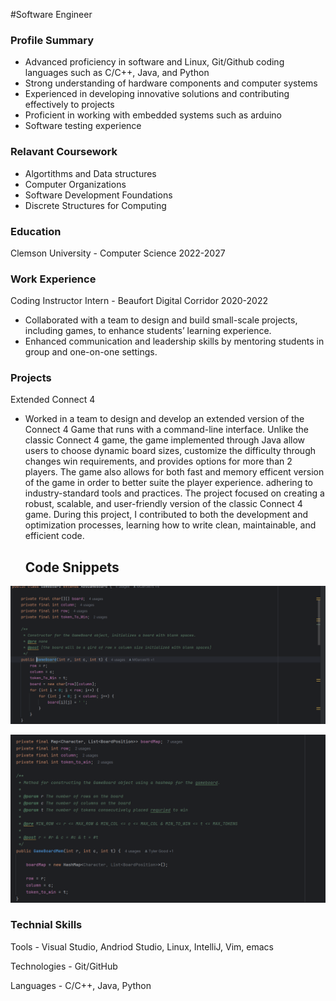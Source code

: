 #Software Engineer

### Profile Summary
- Advanced proficiency in software and Linux, Git/Github coding languages such as C/C++, Java, and Python
- Strong understanding of hardware components and computer systems
- Experienced in developing innovative solutions and contributing effectively to projects
- Proficient in working with embedded systems such as arduino
- Software testing experience

### Relavant Coursework
- Algortithms and Data structures
- Computer Organizations
- Software Development Foundations
- Discrete Structures for Computing 

### Education
Clemson University - Computer Science 2022-2027

### Work Experience
Coding Instructor Intern - Beaufort Digital Corridor 2020-2022
- Collaborated with a team to design and build small-scale projects, including games, to enhance students’ learning experience.
- Enhanced communication and leadership skills by mentoring students in group and one-on-one settings.

### Projects
Extended Connect 4
- Worked in a team to design and develop an extended version of the Connect 4 Game that runs with a command-line interface. Unlike the classic Connect 4 game, the game implemented through Java allow users to choose dynamic board sizes, customize the difficulty through changes win requirements, and provides options for more than 2 players. The game also allows for both fast and memory efficent version of the game in order to better suite the player experience. adhering to industry-standard tools and practices. The project focused on creating a robust, scalable, and user-friendly version of the classic Connect 4 game. During this project, I contributed to both the development and optimization processes, learning how to write clean, maintainable, and efficient code.

  ## Code Snippets
![Alt text describing the image](Assets/2DArray.PNG)

![Alt text describing the image](Assets/gameboardMem.PNG)

### Technial Skills
Tools - Visual Studio, Andriod Studio, Linux, IntelliJ, Vim, emacs

Technologies - Git/GitHub

Languages - C/C++, Java, Python
